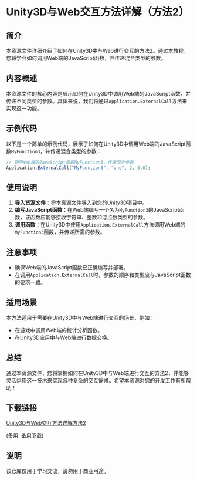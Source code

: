 # Unity3D与Web交互方法详解（方法2）

## 简介
本资源文件详细介绍了如何在Unity3D中与Web进行交互的方法2。通过本教程，您将学会如何调用Web端的JavaScript函数，并传递混合类型的参数。

## 内容概述
本资源文件的核心内容是展示如何在Unity3D中调用Web端的JavaScript函数，并传递不同类型的参数。具体来说，我们将通过`Application.ExternalCall`方法来实现这一功能。

## 示例代码
以下是一个简单的示例代码，展示了如何在Unity3D中调用Web端的JavaScript函数`MyFunction3`，并传递混合类型的参数：

```csharp
// 调用Web端的JavaScript函数MyFunction3，传递混合参数
Application.ExternalCall("MyFunction3", "one", 2, 3.0);
```

## 使用说明
1. **导入资源文件**：将本资源文件导入到您的Unity3D项目中。
2. **编写JavaScript函数**：在Web端编写一个名为`MyFunction3`的JavaScript函数，该函数应能够接收字符串、整数和浮点数类型的参数。
3. **调用函数**：在Unity3D中使用`Application.ExternalCall`方法调用Web端的`MyFunction3`函数，并传递所需的参数。

## 注意事项
- 确保Web端的JavaScript函数已正确编写并部署。
- 在调用`Application.ExternalCall`时，参数的顺序和类型应与JavaScript函数的要求一致。

## 适用场景
本方法适用于需要在Unity3D中与Web端进行交互的场景，例如：
- 在游戏中调用Web端的统计分析函数。
- 在Unity3D应用中与Web端进行数据交换。

## 总结
通过本资源文件，您将掌握如何在Unity3D中与Web端进行交互的方法2，并能够灵活运用这一技术来实现各种复杂的交互需求。希望本资源对您的开发工作有所帮助！

## 下载链接
[Unity3D与Web交互方法详解方法2](https://pan.quark.cn/s/50a6800d7c08) 

(备用: [备用下载](https://pan.baidu.com/s/10o7XKqKaRC9RpIso1__MMA?pwd=1234))

## 说明

该仓库仅用于学习交流，请勿用于商业用途。
